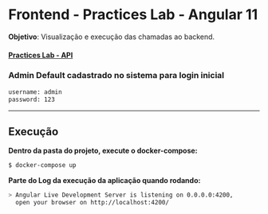 # Frontend - Practices Lab - Angular 11

**Objetivo**: Visualização e execução das chamadas ao backend.

####

#### [Practices Lab - API](https://github.com/lucaswilker14/evollo-backend)

###

### Admin Default cadastrado no sistema para login inicial
```sh
username: admin
password: 123
```

***

## Execução

**Dentro da pasta do projeto, execute o docker-compose:**

```sh
$ docker-compose up
```

**Parte do Log da execução da aplicação quando rodando:**
```sh
> Angular Live Development Server is listening on 0.0.0.0:4200, 
  open your browser on http://localhost:4200/
```


